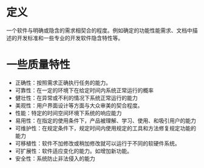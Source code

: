 # 定义
一个软件与明确或隐含的需求相契合的程度。例如确定的功能性能需求、文档中描述的开发标准和一些专业的开发软件隐含特性等。
# 一些质量特性
+ 正确性：按照需求正确执行任务的能力。
+ 可靠性：在一定的环境下在给定时间内系统正常运行的概率
+ 健壮性：在异常或不利的情况下系统正常运行的能力
+ 美观性：用户界面设计等方面与大众审美的契合程度。
+ 性能：特定的时间空间环境下系统的响应能力
+ 易用性：在指定的使用条件下，产品被理解、学习、使用、和吸引用户的能力
+ 可维护性：在规定条件下，规定时间内使用规定的工具和方法修复规定功能的能力
+ 可移植性：软件不加修改或稍加修改就可以运行于不同的软硬件系统。
+ 可扩展性：软件适应变化的能力。如增加新功能。
+ 安全性：系统防止非法侵入的能力
